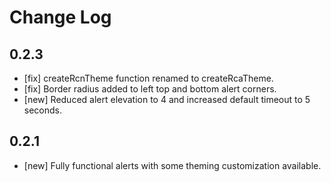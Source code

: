 # Change Log

## 0.2.3
- [fix] createRcnTheme function renamed to createRcaTheme.
- [fix] Border radius added to left top and bottom alert corners.
- [new] Reduced alert elevation to 4 and increased default timeout to 5 seconds.

## 0.2.1
- [new] Fully functional alerts with some theming customization available.